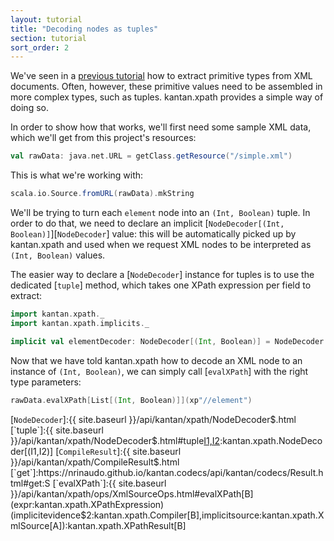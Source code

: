 ```yaml
---
layout: tutorial
title: "Decoding nodes as tuples"
section: tutorial
sort_order: 2
---
```

We've seen in a [previous tutorial](nodes_as_primitive.html) how to extract primitive types from XML documents. Often,
however, these primitive values need to be assembled in more complex types, such as tuples. kantan.xpath provides a
simple way of doing so.

In order to show how that works, we'll first need some sample XML data, which we'll get from this project's resources:

```scala mdoc:silent
val rawData: java.net.URL = getClass.getResource("/simple.xml")
```

This is what we're working with:

```scala mdoc
scala.io.Source.fromURL(rawData).mkString
```

We'll be trying to turn each `element` node into an `(Int, Boolean)` tuple. In order to do that, we need to declare an
implicit [`NodeDecoder[(Int, Boolean)]`][`NodeDecoder`] value: this will be automatically picked up by kantan.xpath and
used when we request XML nodes to be interpreted as `(Int, Boolean)` values.

The easier way to declare a [`NodeDecoder`] instance for tuples is to use the dedicated [`tuple`] method, which takes
one XPath expression per field to extract:

```scala mdoc:silent
import kantan.xpath._
import kantan.xpath.implicits._

implicit val elementDecoder: NodeDecoder[(Int, Boolean)] = NodeDecoder.tuple[Int, Boolean](xp"./@id", xp"./@enabled")
```

Now that we have told kantan.xpath how to decode an XML node to an instance of `(Int, Boolean)`, we can simply call
[`evalXPath`] with the right type parameters:

```scala mdoc
rawData.evalXPath[List[(Int, Boolean)]](xp"//element")
```

[`NodeDecoder`]:{{ site.baseurl }}/api/kantan/xpath/NodeDecoder$.html
[`tuple`]:{{ site.baseurl }}/api/kantan/xpath/NodeDecoder$.html#tuple[I1,I2](x1:kantan.xpath.Query[kantan.xpath.DecodeResult[I1]],x2:kantan.xpath.Query[kantan.xpath.DecodeResult[I2]]):kantan.xpath.NodeDecoder[(I1,I2)]
[`CompileResult`]:{{ site.baseurl }}/api/kantan/xpath/CompileResult$.html
[`get`]:https://nrinaudo.github.io/kantan.codecs/api/kantan/codecs/Result.html#get:S
[`evalXPath`]:{{ site.baseurl }}/api/kantan/xpath/ops/XmlSourceOps.html#evalXPath[B](expr:kantan.xpath.XPathExpression)(implicitevidence$2:kantan.xpath.Compiler[B],implicitsource:kantan.xpath.XmlSource[A]):kantan.xpath.XPathResult[B]
